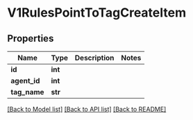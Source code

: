 # V1RulesPointToTagCreateItem

## Properties
Name | Type | Description | Notes
------------ | ------------- | ------------- | -------------
**id** | **int** |  | 
**agent_id** | **int** |  | 
**tag_name** | **str** |  | 

[[Back to Model list]](../README.md#documentation-for-models) [[Back to API list]](../README.md#documentation-for-api-endpoints) [[Back to README]](../README.md)

